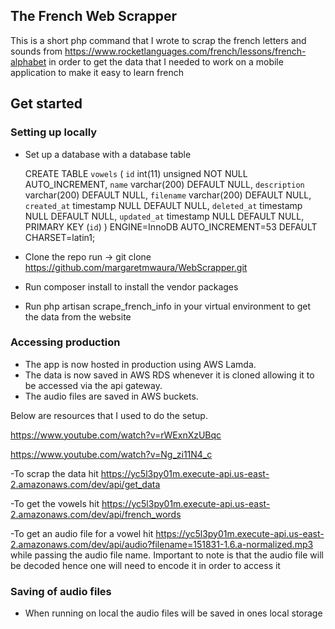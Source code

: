 ## The French Web Scrapper

This is a short php command that I wrote to scrap the french letters and sounds from https://www.rocketlanguages.com/french/lessons/french-alphabet in order to get the data that I needed to work on a mobile application to make it easy to learn french

## Get started

### Setting up locally
- Set up a database with a database table


   CREATE TABLE `vowels` (
  `id` int(11) unsigned NOT NULL AUTO_INCREMENT,
  `name` varchar(200) DEFAULT NULL,
  `description` varchar(200) DEFAULT NULL,
  `filename` varchar(200) DEFAULT NULL,
  `created_at` timestamp NULL DEFAULT NULL,
  `deleted_at` timestamp NULL DEFAULT NULL,
  `updated_at` timestamp NULL DEFAULT NULL,
  PRIMARY KEY (`id`)
) ENGINE=InnoDB AUTO_INCREMENT=53 DEFAULT CHARSET=latin1;


- Clone the repo run -> git clone https://github.com/margaretmwaura/WebScrapper.git
- Run composer install to install the vendor packages
- Run php artisan scrape_french_info in your virtual environment to get the data from the website

### Accessing production
- The app is now hosted in production using AWS Lamda.
- The data is now saved in AWS RDS whenever it is cloned allowing it to be accessed via the api gateway.
- The audio files are saved in AWS buckets.

Below are resources that I used to do the setup.

https://www.youtube.com/watch?v=rWExnXzUBqc

https://www.youtube.com/watch?v=Ng_zi11N4_c

-To scrap the data hit https://yc5l3py01m.execute-api.us-east-2.amazonaws.com/dev/api/get_data

-To get the vowels hit https://yc5l3py01m.execute-api.us-east-2.amazonaws.com/dev/api/french_words

-To get an audio file for a vowel hit https://yc5l3py01m.execute-api.us-east-2.amazonaws.com/dev/api/audio?filename=151831-1.6.a-normalized.mp3 while passing the audio file name. Important to note is that the audio file will be decoded hence one will need to encode it in order to access it

### Saving of audio files
- When running on local the audio files will be saved in ones local storage
